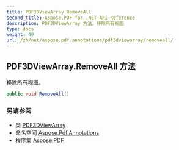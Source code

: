 ```yaml
---
title: PDF3DViewArray.RemoveAll
second_title: Aspose.PDF for .NET API Reference
description: PDF3DViewArray 方法。移除所有视图
type: docs
weight: 40
url: /zh/net/aspose.pdf.annotations/pdf3dviewarray/removeall/
---
```

## PDF3DViewArray.RemoveAll 方法

移除所有视图。

```csharp
public void RemoveAll()
```

### 另请参阅

* 类 [PDF3DViewArray](../)
* 命名空间 [Aspose.Pdf.Annotations](../../../aspose.pdf.annotations/)
* 程序集 [Aspose.PDF](../../../)